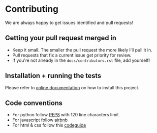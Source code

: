 Contributing
===========

We are always happy to get issues identified and pull requests!

Getting your pull request merged in
-------------------------------

* Keep it small. The smaller the pull request the more likely I'll pull it in.
* Pull requests that fix a current issue get priority for review.
* If you're not already in the `docs/contributors.rst` file, add yourself!

Installation + running the tests
----------------------------

Please refer to [online documentation](http://poznaj-backend.readthedocs.io/en/latest/installation.html) on how to install this project.

Code conventions
----------------

* For python follow [PEP8](https://www.python.org/dev/peps/pep-0008/) with 120 line characters limit
* For javascript follow [airbnb](https://github.com/airbnb/javascript)
* For html & css follow this [codeguide](http://codeguide.co/)
